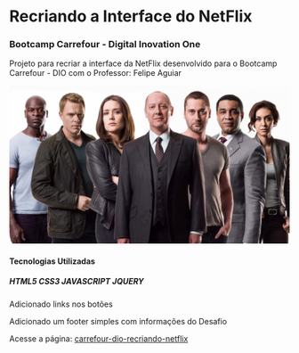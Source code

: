 # Recriando a Interface do NetFlix
### Bootcamp Carrefour - Digital Inovation One
</p>Projeto para recriar a interface da NetFlix desenvolvido para o Bootcamp Carrefour - DIO com o Professor: Felipe Aguiar</p>

![Série - Lista Negra!](/img/Capa-lista-negra.jpg "Capa da série Lista Negra")

#### Tecnologias Utilizadas

##### HTML5 CSS3 JAVASCRIPT JQUERY

<p>Adicionado links nos botões</p>
<p>Adicionado um footer simples com informações do Desafio</p>

Acesse a página: [carrefour-dio-recriando-netflix](https://jnrnovaes.github.io/carrefour-dio-recriando-netflix/)
